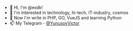 - 👋 Hi, I'm @exdk!
- 👀 I'm interested in technology, hi-tech, IT-industry, cosmos
- 🌱 Now I'm write in PHP, GO, VueJS and learning Python
- 📫 My Telegram - [@YunusovVictor](https://t.me/YunusovVictor)

<!---
exdk/exdk is a ✨ special ✨ repository because its `README.md` (this file) appears on your GitHub profile.
You can click the Preview link to take a look at your changes.
--->

